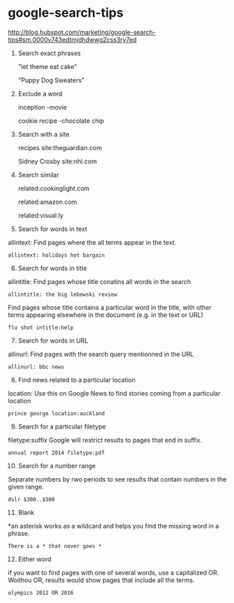 google-search-tips
=================

http://blog.hubspot.com/marketing/google-search-tips#sm.0000v743edtmjdhdwwg2css3ry7ed

1. Search exact phrases

    "let theme eat cake"

    "Puppy Dog Sweaters"

2. Exclude a word

    inception -movie

    cookie recipe -chocolate chip

3. Search with a site

    recipes site:theguardian.com

    Sidney Crosby site:nhl.com

4. Search similar

    related:cookinglight.com

    related:amazon.com

    related:visual.ly

5. Search for words in text

allintext: Find pages where the all terms appear in the text.

    allintext: holidays hot bargain

6. Search for words in title

allintitle: Find pages whose title conatins all words in the search

    allintitle: the big lebowski review

Find pages whose title contains a particular word in the title, with other terms appearing elsewhere in the document (e.g. in the text or URL)

    flu shot intitle:help

7. Search for words in URL

allinurl: Find pages with the search query mentionned in the URL

    allinurl: bbc news

8. Find news related to a particular location

location: Use this on Google News to find stories coming from a particular location

    prince george location:auckland 

9. Search for a particular filetype

filetype:suffix Google will restrict results to pages that end in suffix.

    annual report 2014 filetype:pdf

10. Search for a number range

Separate numbers by rwo periods to see results that contain numbers in the given range.

    dslr $300..$500

11. Blank

\*an asterisk works as a wildcard and helps you find the missing word in a phrase.

    There is a * that never goes *

12. Either word

if you want to find pages with one of several words, use a capitalized OR. Woithou OR, results would show pages that include all the terms.

    olympics 2012 OR 2016     

    

